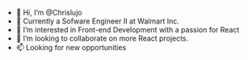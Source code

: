 - 👋 Hi, I’m @Chrislujo
- 👔 Currently a Sofware Engineer II at Walmart Inc. 
- 👀 I’m interested in Front-end Development with a passion for React
- 💞️ I’m looking to collaborate on more React projects. 
- 📫 Looking for new opportunities 

<!---
Chrislujo/Chrislujo is a ✨ special ✨ repository because its `README.md` (this file) appears on your GitHub profile.
You can click the Preview link to take a look at your changes.
--->
